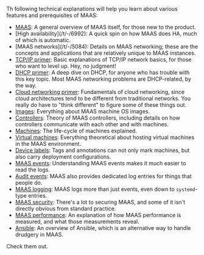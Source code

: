 <!-- "Explanation" -->

Th following technical explanations will help you learn about various
features and prerequisites of MAAS:

- [MAAS](/t/-/6678): A general overview of MAAS itself, for those new to
  the product.
- \[High availability\](/t/-/6992): A quick spin on how MAAS does HA, much
  of which is automatic.
- \[MAAS networks\](/t/-/5084): Details on MAAS networking; these are the
  concepts and applications that are relatively unique to MAAS instances.
- [TCP/IP primer](/t/-/6683): Basic explanations of TCP/IP network basics,
  for those who want to level up. Hey, no judgment!
- [DHCP primer](/t/-/6682): A deep dive on DHCP, for anyone who has trouble
  with this key topic. Most MAAS networking problems are DHCP-related, by
  the way.
- [Cloud networking primer](/t/-/6684): Fundamentals of cloud networking,
  since cloud architectures tend to be different from traditional networks.
  You really do have to "think different" to figure some of these things
  out.
- [Images](/t/-/6685): Everything about MAAS machine OS images.
- [Controllers](/t/-/6690): Theory of MAAS controllers, including details
  on how controllers communicate with each other and with machines.
- [Machines](/t/-/6695): The life-cycle of machines explained.
- [Virtual machines](/t/-/6704): Everything theoretical about hosting
  virtual machines in the MAAS environment.
- [Device labels](/t/-/6709): Tags and annotations can not only mark
  machines, but also carry deployment configurations.
- [MAAS events](/t/-/6510): Understanding MAAS events makes it much easier
  to read the logs.
- [Audit events](/t/-/6372): MAAS also provides dedicated log entries for
  things that people do.
- [MAAS logging](/t/-/5240): MAAS logs more than just events, even down to
  `systemd`-type entries.
- [MAAS security](/t/-/6719): There's a lot to securing MAAS, and some of
  it isn't directly obvious from standard practice.
- [MAAS performance](/t/-/6178): An explanation of how MAAS performance is
  measured, and what those measurements reveal.
- [Ansible](/t/-/6888): An overview of Ansible, which is an alternative way
  to handle drudgery in MAAS.

Check them out.
